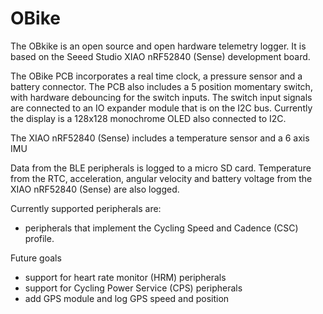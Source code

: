 # OBike
The OBkike is an open source and open hardware telemetry logger.
It is based on the Seeed Studio XIAO nRF52840 (Sense) development board.

The OBike PCB incorporates a real time clock, a pressure sensor and a battery connector.
The PCB also includes a 5 position momentary switch, with  hardware debouncing for the switch inputs.
The switch input signals are connected to an IO expander module that is on the I2C bus.
Currently the display is a 128x128 monochrome OLED also connected to I2C.

The XIAO nRF52840 (Sense) includes a temperature sensor and a 6 axis IMU

Data from the BLE peripherals is logged to a micro SD card. Temperature from the RTC, acceleration, angular velocity and battery voltage from the XIAO nRF52840 (Sense) are also logged.


Currently supported peripherals are:
- peripherals that implement the Cycling Speed and Cadence (CSC) profile.


Future goals
- support for heart rate monitor (HRM) peripherals
- support for Cycling Power Service (CPS) peripherals
- add GPS module and log GPS speed and position